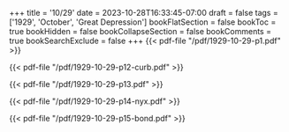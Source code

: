 +++
title = '10/29'
date = 2023-10-28T16:33:45-07:00
draft = false
tags = ['1929', 'October', 'Great Depression']
bookFlatSection = false
bookToc = true
bookHidden = false
bookCollapseSection = false
bookComments = true
bookSearchExclude = false
+++
{{< pdf-file "/pdf/1929-10-29-p1.pdf" >}}

{{< pdf-file "/pdf/1929-10-29-p12-curb.pdf" >}}

{{< pdf-file "/pdf/1929-10-29-p13.pdf" >}}

{{< pdf-file "/pdf/1929-10-29-p14-nyx.pdf" >}}

{{< pdf-file "/pdf/1929-10-29-p15-bond.pdf" >}}